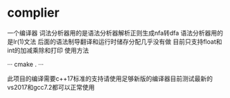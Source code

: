 # complier
一个编译器
词法分析器用的是语法分析器解析正则生成nfa转dfa
语法分析器用的是lr(1)文法
后面的语法制导翻译和运行时储存分配几乎没有做
目前只支持float和int的加减乘除和打印
使用方法

···
cmake .
···

此项目的编译需要c++17标准的支持请使用足够新版的编译器目前测试最新的vs2017和gcc7.2都可以正常使用
